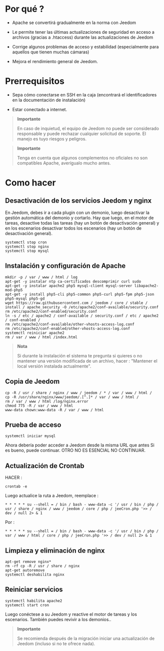 Por qué ? 
==========

-   Apache se convertirá gradualmente en la norma con Jeedom

-   Le permite tener las últimas actualizaciones de seguridad en
    acceso a archivos (gracias a .htaccess) durante las actualizaciones de
    Jeedom

-   Corrige algunos problemas de acceso y estabilidad (especialmente para aquellos
    que tienen muchas cámaras)

-   Mejora el rendimiento general de Jeedom.

Prerrequisitos 
=========

-   Sepa cómo conectarse en SSH en la caja (encontrará el
    identificadores en la documentación de instalación)

-   Estar conectado a internet.

> **Importante**
>
> En caso de inquietud, el equipo de Jeedom no puede ser considerado responsable y
> puede rechazar cualquier solicitud de soporte. El manejo es tuyo
> riesgos y peligros.

> **Importante**
>
> Tenga en cuenta que algunos complementos no oficiales no son compatibles
> Apache, averígualo mucho antes.

Como hacer 
=============

Desactivación de los servicios Jeedom y nginx 
------------------------------------------

En Jeedom, debes ir a cada plugin con un demonio, luego
desactivar la gestión automática del demonio y cortarlo. Hay que
luego, en el motor de tareas, desactive todas las tareas (hay un
botón de desactivación general) y en los escenarios desactivar todos
los escenarios (hay un botón de desactivación general).

    systemctl stop cron
    systemctl stop nginx
    systemctl stop mysql

Instalación y configuración de Apache 
--------------------------------------

    mkdir -p / var / www / html / log
    apt-get -y instalar ntp ca-certificados descomprimir curl sudo
    apt-get -y instalar apache2 php5 mysql-client mysql-server libapache2-mod-php5
    apt-get -y install php5-cli php5-common php5-curl php5-fpm php5-json php5-mysql php5-gd
    wget https://raw.githubusercontent.com / jeedom / core / stable / install / apache_security -O /etc/apache2/conf-available/security.conf
    rm /etc/apache2/conf-enabled/security.conf
    ln -s / etc / apache2 / conf-available / security.conf / etc / apache2 / conf-enabled /
    rm /etc/apache2/conf-available/other-vhosts-access-log.conf
    rm /etc/apache2/conf-enabled/other-vhosts-access-log.conf
    systemctl reiniciar apache2
    rm / var / www / html /index.html

> **Nota**
>
> Si durante la instalación el sistema te pregunta si quieres o
> no mantener una versión modificada de un archivo, hacer : "Mantener el local
> versión instalada actualmente".

Copia de Jeedom 
---------------

    cp -R / usr / share / nginx / www / jeedom / * / var / www / html /
    cp -R /usr/share/nginx/www/jeedom/.[^.]* / var / www / html /
    rm / var / www / html /log/nginx.error
    chmod 775 -R / var / www / html
    www-data chown:www-data -R / var / www / html

Prueba de acceso 
------------

    systemctl iniciar mysql

Ahora debería poder acceder a Jeedom desde la misma URL
que antes Si es bueno, puede continuar. OTRO NO ES ESENCIAL
NO CONTINUAR.

Actualización de Crontab 
-------------------------

HACER :

    crontab -e

Luego actualice la ruta a Jeedom, reemplace :

    * * * * * su --shell = / bin / bash - www-data -c '/ usr / bin / php / usr / share / nginx / www / jeedom / core / php / jeeCron.php '>> / dev / null 2> & 1

Por :

    * * * * * su --shell = / bin / bash - www-data -c '/ usr / bin / php / var / www / html / core / php / jeeCron.php '>> / dev / null 2> & 1

Limpieza y eliminación de nginx 
---------------------------------

    apt-get remove nginx*
    rm -rf cp -R / usr / share / nginx
    apt-get autoremove
    systemctl deshabilita nginx

Reiniciar servicios 
------------------------

    systemctl habilita apache2
    systemctl start cron

Luego conéctese a su Jeedom y reactive el motor de tareas
y los escenarios. También puedes revivir a los demonios..

> **Importante**
>
> Se recomienda después de la migración iniciar una actualización de
> Jeedom (incluso si no te ofrece nada).
